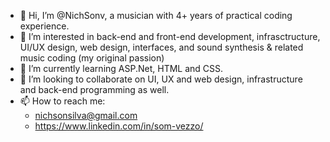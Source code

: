 - 👋 Hi, I’m @NichSonv, a musician with 4+ years of practical coding experience.
- 👀 I’m interested in back-end and front-end development, infrasctructure, UI/UX design, web design, interfaces, and sound synthesis & related music coding (my original passion)
- 🌱 I’m currently learning ASP.Net, HTML and CSS.
- 💞️ I’m looking to collaborate on UI, UX and web design, infrastructure and back-end programming as well.
- 📫 How to reach me: 
  - nichsonsilva@gmail.com
  - https://www.linkedin.com/in/som-vezzo/

<!---
NichSonv/NichSonv is a ✨ special ✨ repository because its `README.md` (this file) appears on your GitHub profile.
You can click the Preview link to take a look at your changes.
--->

